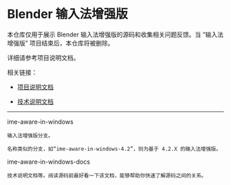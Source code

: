 Blender 输入法增强版
=======

本仓库仅用于展示 Blender 输入法增强版的源码和收集相关问题反馈。当 “输入法增强版” 项目结束后，本仓库将被删除。

详细请参考项目说明文档。

相关链接：

- [项目说明文档](./docs_ime_aware/项目说明文档/Index.md)

- [技术说明文档](./docs_ime_aware/技术说明文档/Index.md)

---

ime-aware-in-windows

    输入法增强版分支。

    名称类似的分支，如“ime-aware-in-windows-4.2”，则为基于 4.2.X 的输入法增强版。

ime-aware-in-windows-docs

    技术说明文档等。阅读源码前最好看一下该文档，能够帮助你快速了解源码之间的关系。
